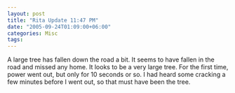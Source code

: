 ```yaml
---
layout: post
title: "Rita Update 11:47 PM"
date: "2005-09-24T01:09:00+06:00"
categories: Misc 
tags: 
---
```


A large tree has fallen down the road a bit. It seems to have fallen in the road and missed any home. It looks to be a very large tree. For the first time, power went out, but only for 10 seconds or so. I had heard some cracking a few minutes before I went out, so that must have been the tree.